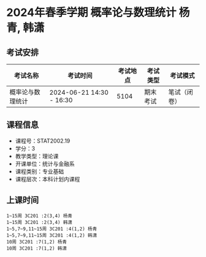 # 2024年春季学期 概率论与数理统计 杨青, 韩潇




## 考试安排

| 考试名称 | 考试时间 | 考试地点 | 考试类型 | 考试模式 |
| -------- | -------- | -------- | -------- | -------- |
| 概率论与数理统计 | 2024-06-21 14:30 - 16:30 | 5104 | 期末考试 | 笔试（闭卷） |





## 课程信息

- 课程号：STAT2002.19
- 学分：3
- 教学类型：理论课
- 开课单位：统计与金融系
- 课程类别：专业基础
- 课程层次：本科计划内课程

## 上课时间

```
1~15周 3C201 :2(3,4) 杨青
1~15周 3C201 :2(3,4) 韩潇
1~5,7~9,11~15周 3C201 :4(1,2) 杨青
1~5,7~9,11~15周 3C201 :4(1,2) 韩潇
10周 3C201 :7(1,2) 杨青
10周 3C201 :7(1,2) 韩潇
```


